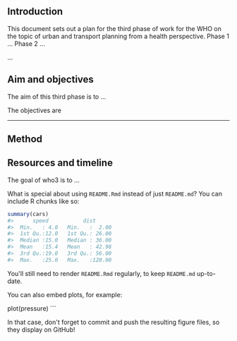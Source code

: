 
<!-- README.md is generated from README.Rmd. Please edit that file -->
Introduction
------------

This document sets out a plan for the third phase of work for the WHO on the topic of urban and transport planning from a health perspective. Phase 1 ... Phase 2 ...

...

Aim and objectives
------------------

The aim of this third phase is to ...

The objectives are

-   -   -   

Method
------

Resources and timeline
----------------------

The goal of who3 is to ...

What is special about using `README.Rmd` instead of just `README.md`? You can include R chunks like so:

``` r
summary(cars)
#>      speed           dist       
#>  Min.   : 4.0   Min.   :  2.00  
#>  1st Qu.:12.0   1st Qu.: 26.00  
#>  Median :15.0   Median : 36.00  
#>  Mean   :15.4   Mean   : 42.98  
#>  3rd Qu.:19.0   3rd Qu.: 56.00  
#>  Max.   :25.0   Max.   :120.00
```

You'll still need to render `README.Rmd` regularly, to keep `README.md` up-to-date.

You can also embed plots, for example:

plot(pressure) \`\`\`

In that case, don't forget to commit and push the resulting figure files, so they display on GitHub!
